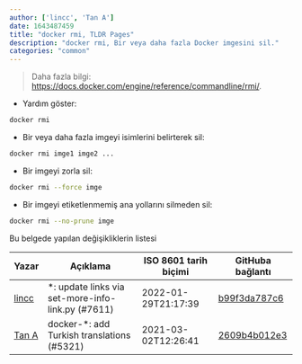 ```yaml
---
author: ['lincc', 'Tan A']
date: 1643487459
title: "docker rmi, TLDR Pages"
description: "docker rmi, Bir veya daha fazla Docker imgesini sil."
categories: "common"
---
```

> Daha fazla bilgi: <https://docs.docker.com/engine/reference/commandline/rmi/>.

- Yardım göster:

```bash
docker rmi
```

- Bir veya daha fazla imgeyi isimlerini belirterek sil:

```bash
docker rmi imge1 imge2 ...
```

- Bir imgeyi zorla sil:

```bash
docker rmi --force imge
```

- Bir imgeyi etiketlenmemiş ana yollarını silmeden sil:

```bash
docker rmi --no-prune imge
```
Bu belgede yapılan değişikliklerin listesi


Yazar | Açıklama | ISO 8601 tarih biçimi | GitHuba bağlantı
------|-----|-----|-----
[lincc](mailto:46962923+blueskyson@users.noreply.github.com) | *: update links via set-more-info-link.py (#7611) | 2022-01-29T21:17:39 | [b99f3da787c6](https://github.com/tldr-pages/tldr/commit/b99f3da787c6f43a545b9cb5ebd8265b1367fbc4)
[Tan A](mailto:40173707+Yutyo@users.noreply.github.com) | docker-*: add Turkish translations (#5321) | 2021-03-02T12:26:41 | [2609b4b012e3](https://github.com/tldr-pages/tldr/commit/2609b4b012e3a528f8cc86201956fab27c7f72b2)

